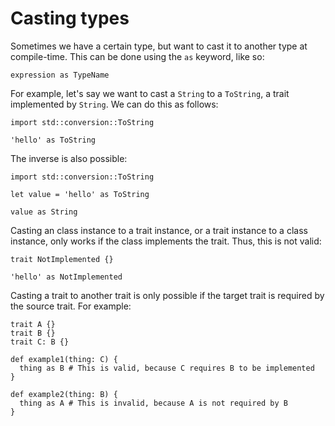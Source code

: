 # Casting types

Sometimes we have a certain type, but want to cast it to another type at
compile-time. This can be done using the `as` keyword, like so:

```inko
expression as TypeName
```

For example, let's say we want to cast a `String` to a `ToString`, a trait
implemented by `String`. We can do this as follows:

```inko
import std::conversion::ToString

'hello' as ToString
```

The inverse is also possible:

```inko
import std::conversion::ToString

let value = 'hello' as ToString

value as String
```

Casting an class instance to a trait instance, or a trait instance to a class
instance, only works if the class implements the trait. Thus, this is not
valid:

```inko
trait NotImplemented {}

'hello' as NotImplemented
```

Casting a trait to another trait is only possible if the target trait is
required by the source trait. For example:

```inko
trait A {}
trait B {}
trait C: B {}

def example1(thing: C) {
  thing as B # This is valid, because C requires B to be implemented
}

def example2(thing: B) {
  thing as A # This is invalid, because A is not required by B
}
```
